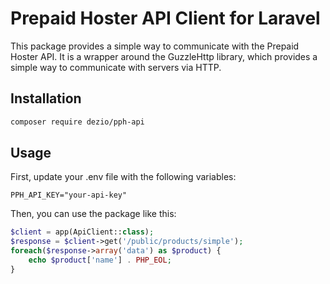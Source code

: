 # Prepaid Hoster API Client for Laravel

This package provides a simple way to communicate with the Prepaid Hoster API. It is a wrapper around the GuzzleHttp library, which provides a simple way to communicate with servers via HTTP.

## Installation

```bash
composer require dezio/pph-api
```

## Usage

First, update your .env file with the following variables:

```dotenv
PPH_API_KEY="your-api-key"
```

Then, you can use the package like this:

```php
$client = app(ApiClient::class);
$response = $client->get('/public/products/simple');
foreach($response->array('data') as $product) {
    echo $product['name'] . PHP_EOL;
}
```
